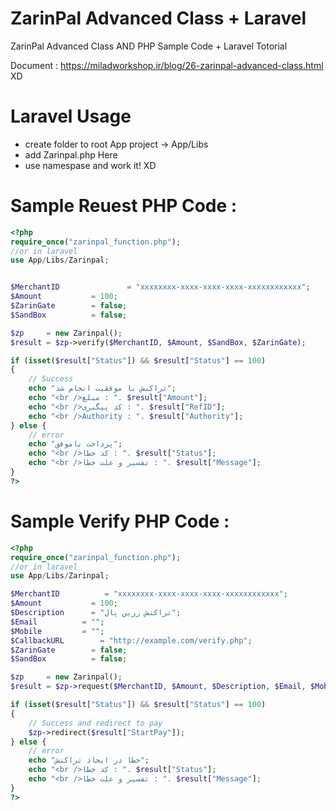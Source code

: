 # ZarinPal Advanced Class + Laravel
ZarinPal Advanced Class AND PHP Sample Code + Laravel Totorial


Document : https://miladworkshop.ir/blog/26-zarinpal-advanced-class.html XD
# Laravel Usage
* create folder to root App project -> App/Libs
* add Zarinpal.php Here
* use namespase and work it! XD

# Sample Reuest PHP Code :

```php
<?php
require_once("zarinpal_function.php");
//or in laravel
use App/Libs/Zarinpal;


$MerchantID 	          = "xxxxxxxx-xxxx-xxxx-xxxx-xxxxxxxxxxxx";
$Amount 		  = 100;
$ZarinGate 		  = false;
$SandBox 		  = false;

$zp 	= new Zarinpal();
$result = $zp->verify($MerchantID, $Amount, $SandBox, $ZarinGate);

if (isset($result["Status"]) && $result["Status"] == 100)
{
	// Success
	echo "تراکنش با موفقیت انجام شد";
	echo "<br />مبلغ : ". $result["Amount"];
	echo "<br />کد پیگیری : ". $result["RefID"];
	echo "<br />Authority : ". $result["Authority"];
} else {
	// error
	echo "پرداخت ناموفق";
	echo "<br />کد خطا : ". $result["Status"];
	echo "<br />تفسیر و علت خطا : ". $result["Message"];
}
?>
```

# Sample Verify PHP Code :

```php
<?php
require_once("zarinpal_function.php");
//or in laravel
use App/Libs/Zarinpal;

$MerchantID 	     = "xxxxxxxx-xxxx-xxxx-xxxx-xxxxxxxxxxxx";
$Amount           = 100;
$Description 	  = "تراکنش زرین پال";
$Email 			= "";
$Mobile 		= "";
$CallbackURL 	    = "http://example.com/verify.php";
$ZarinGate 		  = false;
$SandBox 		  = false;

$zp 	= new Zarinpal();
$result = $zp->request($MerchantID, $Amount, $Description, $Email, $Mobile, $CallbackURL, $SandBox, $ZarinGate);

if (isset($result["Status"]) && $result["Status"] == 100)
{
	// Success and redirect to pay
	$zp->redirect($result["StartPay"]);
} else {
	// error
	echo "خطا در ایجاد تراکنش";
	echo "<br />کد خطا : ". $result["Status"];
	echo "<br />تفسیر و علت خطا : ". $result["Message"];
}
?>
```
